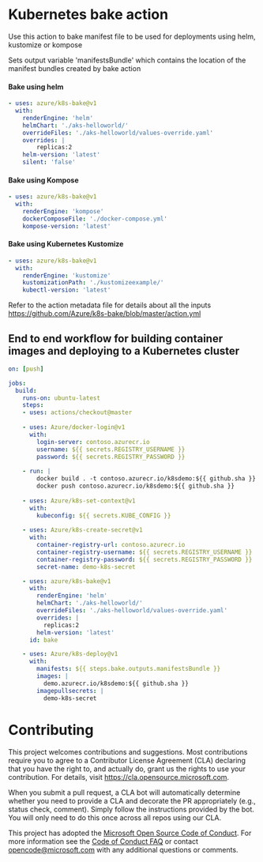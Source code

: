 # Kubernetes bake action
Use this action to bake manifest file to be used for deployments using helm, kustomize or kompose 

Sets output variable 'manifestsBundle' which contains the location of the manifest bundles created by bake action

#### Bake using helm
```yaml
- uses: azure/k8s-bake@v1
  with:
    renderEngine: 'helm'
    helmChart: './aks-helloworld/' 
    overrideFiles: './aks-helloworld/values-override.yaml'
    overrides: |     
        replicas:2
    helm-version: 'latest' 
    silent: 'false'
```

#### Bake using Kompose
```yaml
- uses: azure/k8s-bake@v1
  with:
    renderEngine: 'kompose'
    dockerComposeFile: './docker-compose.yml'
    kompose-version: 'latest'     
```

#### Bake using Kubernetes Kustomize
```yaml
- uses: azure/k8s-bake@v1
  with:
    renderEngine: 'kustomize'
    kustomizationPath: './kustomizeexample/'
    kubectl-version: 'latest'
```
Refer to the action metadata file for details about all the inputs https://github.com/Azure/k8s-bake/blob/master/action.yml

## End to end workflow for building container images and deploying to a Kubernetes cluster

```yaml
on: [push]

jobs:
  build:
    runs-on: ubuntu-latest
    steps:
    - uses: actions/checkout@master
    
    - uses: Azure/docker-login@v1
      with:
        login-server: contoso.azurecr.io
        username: ${{ secrets.REGISTRY_USERNAME }}
        password: ${{ secrets.REGISTRY_PASSWORD }}
    
    - run: |
        docker build . -t contoso.azurecr.io/k8sdemo:${{ github.sha }}
        docker push contoso.azurecr.io/k8sdemo:${{ github.sha }}
      
    - uses: Azure/k8s-set-context@v1
      with:
        kubeconfig: ${{ secrets.KUBE_CONFIG }}
        
    - uses: Azure/k8s-create-secret@v1
      with:
        container-registry-url: contoso.azurecr.io
        container-registry-username: ${{ secrets.REGISTRY_USERNAME }}
        container-registry-password: ${{ secrets.REGISTRY_PASSWORD }}
        secret-name: demo-k8s-secret

    - uses: azure/k8s-bake@v1
      with:
        renderEngine: 'helm'
        helmChart: './aks-helloworld/' 
        overrideFiles: './aks-helloworld/values-override.yaml'
        overrides: |     
          replicas:2
        helm-version: 'latest' 
      id: bake

    - uses: Azure/k8s-deploy@v1
      with:
        manifests: ${{ steps.bake.outputs.manifestsBundle }}
        images: |
          demo.azurecr.io/k8sdemo:${{ github.sha }}
        imagepullsecrets: |
          demo-k8s-secret
```
# Contributing

This project welcomes contributions and suggestions.  Most contributions require you to agree to a
Contributor License Agreement (CLA) declaring that you have the right to, and actually do, grant us
the rights to use your contribution. For details, visit https://cla.opensource.microsoft.com.

When you submit a pull request, a CLA bot will automatically determine whether you need to provide
a CLA and decorate the PR appropriately (e.g., status check, comment). Simply follow the instructions
provided by the bot. You will only need to do this once across all repos using our CLA.

This project has adopted the [Microsoft Open Source Code of Conduct](https://opensource.microsoft.com/codeofconduct/).
For more information see the [Code of Conduct FAQ](https://opensource.microsoft.com/codeofconduct/faq/) or
contact [opencode@microsoft.com](mailto:opencode@microsoft.com) with any additional questions or comments.
